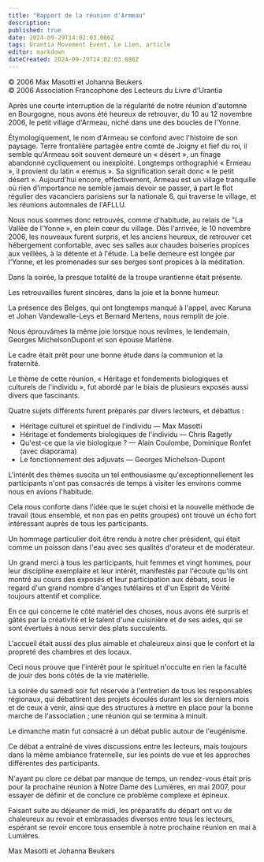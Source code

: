 ```yaml
---
title: "Rapport de la réunion d'Armeau"
description: 
published: true
date: 2024-09-29T14:02:03.086Z
tags: Urantia Movement Event, Le Lien, article
editor: markdown
dateCreated: 2024-09-29T14:02:03.086Z
---
```


<p class="v-card v-sheet theme--light grey lighten-3 px-2">© 2006 Max Masotti et Johanna Beukers<br>© 2006 Association Francophone des Lecteurs du Livre d'Urantia</p>

Après une courte interruption de la régularité de notre réunion d'automne en Bourgogne, nous avons été heureux de retrouver, du 10 au 12 novembre 2006, le petit village d'Armeau, niché dans une des boucles de l'Yonne.

Étymologiquement, le nom d'Armeau se confond avec l'histoire de son paysage. Terre frontalière partagée entre comté de Joigny et fief du roi, il semble qu'Armeau soit souvent demeuré un « désert », un finage abandonné cycliquement ou inexploité. Longtemps orthographié « Ermeau », il provient du latin « eremus ». Sa signification serait donc « le petit désert ». Aujourd'hui encore, effectivement, Armeau est un village tranquille où rien d'importance ne semble jamais devoir se passer, à part le flot régulier des vacanciers parisiens sur la nationale 6, qui traverse le village, et les réunions automnales de l'AFLLU.

Nous nous sommes donc retrouvés, comme d'habitude, au relais de "La Vallée de l'Yonne », en plein cœur du village. Dès l'arrivée, le 10 novembre 2006, les nouveaux furent surpris, et les anciens heureux, de retrouver cet hébergement confortable, avec ses salles aux chaudes boiseries propices aux veillées, à la détente et à l'étude. La belle demeure est longée par l'Yonne, et les promenades sur ses berges sont propices à la méditation.

Dans la soirée, la presque totalité de la troupe urantienne était présente.

Les retrouvailles furent sincères, dans la joie et la bonne humeur.

La présence des Belges, qui ont longtemps manqué à l'appel, avec Karuna et Johan Vandewalle-Leys et Bernard Mertens, nous remplit de joie.

Nous éprouvâmes la même joie lorsque nous revîmes, le lendemain, Georges MichelsonDupont et son épouse Marlène.

Le cadre était prêt pour une bonne étude dans la communion et la fraternité.

Le thème de cette réunion, « Héritage et fondements biologiques et culturels de l'individu », fut abordé par le biais de plusieurs exposés aussi divers que fascinants.

Quatre sujets différents furent préparés par divers lecteurs, et débattus :
- Héritage culturel et spirituel de l'individu — Max Masotti
- Héritage et fondements biologiques de l'individu — Chris Ragetly
- Qu'est-ce que la vie biologique ? — Alain Coulombe, Dominique Ronfet (avec diaporama)
- Le fonctionnement des adjuvats — Georges Michelson-Dupont

L'intérêt des thèmes suscita un tel enthousiasme qu'exceptionnellement les participants n'ont pas consacrés de temps à visiter les environs comme nous en avions l'habitude.

Cela nous conforte dans l'idée que le sujet choisi et la nouvelle méthode de travail (tous ensemble, et non pas en petits groupes) ont trouvé un écho fort intéressant auprès de tous les participants.

Un hommage particulier doit être rendu à notre cher président, qui était comme un poisson dans l'eau avec ses qualités d'orateur et de modérateur.

Un grand merci à tous les participants, huit femmes et vingt hommes, pour leur discipline exemplaire et leur intérêt, manifestés par l'écoute qu'ils ont montré au cours des exposés et leur participation aux débats, sous le regard d'un grand nombre d'anges tutélaires et d'un Esprit de Vérité toujours attentif et complice.

En ce qui concerne le côté matériel des choses, nous avons été surpris et gâtés par la créativité et le talent d'une cuisinière et de ses aides, qui se sont évertués à nous servir des plats succulents.

L'accueil était aussi des plus aimable et chaleureux ainsi que le confort et la propreté des chambres et des locaux.

Ceci nous prouve que l'intérêt pour le spirituel n'occulte en rien la faculté de jouir des bons côtés de la vie matérielle.

La soirée du samedi soir fut réservée à l'entretien de tous les responsables régionaux, qui débattirent des projets écoulés durant les six derniers mois et de ceux à venir, ainsi que des structures à mettre en place pour la bonne marche de l'association ; une réunion qui se termina à minuit.

Le dimanche matin fut consacré à un débat public autour de l'eugénisme.

Ce débat a entraîné de vives discussions entre les lecteurs, mais toujours dans la même ambiance fraternelle, sur les points de vue et les approches différentes des participants.

N'ayant pu clore ce débat par manque de temps, un rendez-vous était pris pour la prochaine réunion à Notre Dame des Lumières, en mai 2007, pour essayer de définir et de conclure ce problème complexe et épineux.

Faisant suite au déjeuner de midi, les préparatifs du départ ont vu de chaleureux au revoir et embrassades diverses entre tous les lecteurs, espérant se revoir encore tous ensemble à notre prochaine réunion en mai à Lumières.

Max Masotti et Johanna Beukers